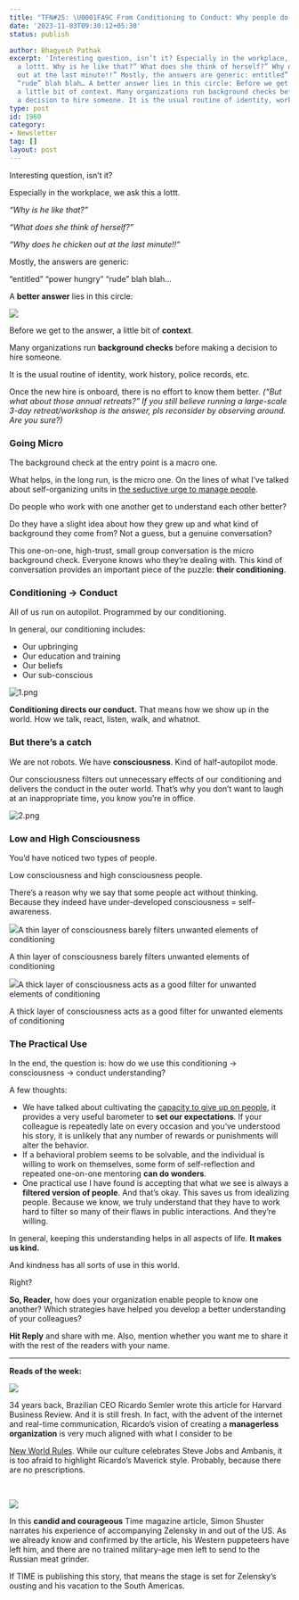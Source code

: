 ```yaml
---
title: "TFN#25: \U0001FA9C From Conditioning to Conduct: Why people do what they do?"
date: '2023-11-03T09:30:12+05:30'
status: publish

author: Bhagyesh Pathak
excerpt: 'Interesting question, isn’t it? Especially in the workplace, we ask this
  a lottt. Why is he like that?” What does she think of herself?” Why does he chicken
  out at the last minute!!” Mostly, the answers are generic: entitled” “power hungry”
  “rude” blah blah… A better answer lies in this circle: Before we get to the answer,
  a little bit of context. Many organizations run background checks before making
  a decision to hire someone. It is the usual routine of identity, work history, police...'
type: post
id: 1960
category:
- Newsletter
tag: []
layout: post
---
```


Interesting question, isn’t it?

Especially in the workplace, we ask this a lottt.

*“Why is he like that?”*

*“What does she think of herself?”*

*“Why does he chicken out at the last minute!!”*

Mostly, the answers are generic:

“entitled” “power hungry” “rude” blah blah…

A **better answer** lies in this circle:

![](https://embed.filekitcdn.com/e/tkwVjiL2WnM6sb9P2ZThes/j3rYN8NcH7qX7NKcY9d4Nr)

Before we get to the answer, a little bit of **context**.

Many organizations run **background checks** before making a decision to hire someone.

It is the usual routine of identity, work history, police records, etc.

Once the new hire is onboard, there is no effort to know them better. *(“But what about those annual retreats?” If you still believe running a large-scale 3-day retreat/workshop is the answer, pls reconsider by observing around. Are you sure?)*

### Going Micro

The background check at the entry point is a macro one.

What helps, in the long run, is the micro one. On the lines of what I’ve talked about self-organizing units in [the seductive urge to manage people](http://bhagyeshpathak.com/blog/the-seductive-urge-to-manage-people).

Do people who work with one another get to understand each other better?

Do they have a slight idea about how they grew up and what kind of background they come from? Not a guess, but a genuine conversation?

This one-on-one, high-trust, small group conversation is the micro background check. Everyone knows who they’re dealing with. This kind of conversation provides an important piece of the puzzle: **their conditioning**.

### Conditioning → Conduct

All of us run on autopilot. Programmed by our conditioning.

In general, our conditioning includes:

- Our upbringing
- Our education and training
- Our beliefs
- Our sub-conscious

![1.png](https://embed.filekitcdn.com/e/tkwVjiL2WnM6sb9P2ZThes/7KCA9Jj9gKWn6Rdmdgm1Pr)

**Conditioning directs our conduct.** That means how we show up in the world. How we talk, react, listen, walk, and whatnot.

### But there’s a catch

We are not robots. We have **consciousness**. Kind of half-autopilot mode.

Our consciousness filters out unnecessary effects of our conditioning and delivers the conduct in the outer world. That’s why you don’t want to laugh at an inappropriate time, you know you’re in office.

![2.png](https://embed.filekitcdn.com/e/tkwVjiL2WnM6sb9P2ZThes/fJwrrtzCeNc6rqtsotHSmq)

### Low and High Consciousness

You’d have noticed two types of people.

Low consciousness and high consciousness people.

There’s a reason why we say that some people act without thinking. Because they indeed have under-developed consciousness = self-awareness.

![](https://embed.filekitcdn.com/e/tkwVjiL2WnM6sb9P2ZThes/rvgDpb3tuKDPixCk6upSTP)A thin layer of consciousness barely filters unwanted elements of conditioning

A thin layer of consciousness barely filters unwanted elements of conditioning

![](https://embed.filekitcdn.com/e/tkwVjiL2WnM6sb9P2ZThes/hfXU7zYmFmJ7UvEU36FEif)A thick layer of consciousness acts as a good filter for unwanted elements of conditioning

A thick layer of consciousness acts as a good filter for unwanted elements of conditioning

### The Practical Use

In the end, the question is: how do we use this conditioning → consciousness → conduct understanding?

A few thoughts:

- We have talked about cultivating the [capacity to give up on people](http://bhagyeshpathak.com/blog/capacity-to-give-up-on-people), it provides a very useful barometer to **set our expectations**. If your colleague is repeatedly late on every occasion and you’ve understood his story, it is unlikely that any number of rewards or punishments will alter the behavior.
- If a behavioral problem seems to be solvable, and the individual is willing to work on themselves, some form of self-reflection and repeated one-on-one mentoring **can do wonders**.
- One practical use I have found is accepting that what we see is always a **filtered version of people**. And that’s okay. This saves us from idealizing people. Because we know, we truly understand that they have to work hard to filter so many of their flaws in public interactions. And they’re willing.

In general, keeping this understanding helps in all aspects of life. **It makes us kind.**

And kindness has all sorts of use in this world.

Right?

**So, Reader,** how does your organization enable people to know one another? Which strategies have helped you develop a better understanding of your colleagues?

**Hit Reply** and share with me. Also, mention whether you want me to share it with the rest of the readers with your name.

---

**Reads of the week:**

[![](https://embed.filekitcdn.com/e/tkwVjiL2WnM6sb9P2ZThes/rFD3L7eaBkwhqYCtcVT1tm)](https://hbr.org/1989/09/managing-without-managers)

34 years back, Brazilian CEO Ricardo Semler wrote this article for Harvard Business Review. And it is still fresh. In fact, with the advent of the internet and real-time communication, Ricardo’s vision of creating a **managerless organization** is very much aligned with what I consider to be

​[New World Rules](https://bhagyeshpathak.com/new-world-rules/). While our culture celebrates Steve Jobs and Ambanis, it is too afraid to highlight Ricardo’s Maverick style. Probably, because there are no prescriptions.

​

[![](https://embed.filekitcdn.com/e/tkwVjiL2WnM6sb9P2ZThes/eUTksLEEU2V2TAUjbMB5fY)](https://time.com/6329188/ukraine-volodymyr-zelensky-interview/)

In this **candid and courageous** Time magazine article, Simon Shuster narrates his experience of accompanying Zelensky in and out of the US. As we already know and confirmed by the article, his Western puppeteers have left him, and there are no trained military-age men left to send to the Russian meat grinder.

If TIME is publishing this story, that means the stage is set for Zelensky’s ousting and his vacation to the South Americas.